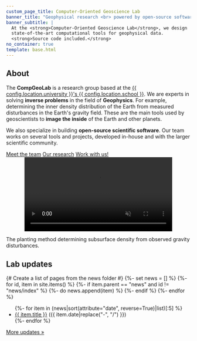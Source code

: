 ```yaml
---
custom_page_title: Computer-Oriented Geoscience Lab
banner_title: "Geophysical research <br> powered by open-source software"
banner_subtitle: |
  At the <strong>Computer-Oriented Geoscience Lab</strong>, we design
  state-of-the-art computational tools for geophysical data.
  <strong>Source code included.</strong>
no_container: true
template: base.html
---
```


<div class="container-fluid" style="background-color: var(--bs-gray-200);">
<div class="container page-section">

<div class="row">
<div class="col-md-7">

## About

The **CompGeoLab** is a research group based at the
[{{ config.location.university }}'s {{ config.location.school }}][uol].
We are experts in solving **inverse problems** in the field of **Geophysics**.
For example, determining the inner density distribution of the Earth from
measured disturbances in the Earth's gravity field.
These are the main tools used by geoscientists to **image the inside** of the
Earth and other planets.

We also specialize in building **open-source scientific software**.
Our team works on several tools and projects, developed in-house and with the
larger scientific community.

<div class="mt-4">
<a class="btn clab-button mb-4 me-2" href="/team">Meet the team</a>
<a class="btn clab-button-outline mb-4 me-2" href="/research">Our research</a>
<a class="btn clab-button-outline mb-4 me-2" href="/contact">Work with us!</a>
</div>

</div>
<div class="col-md-5">

<div class="video-box shadow">
<video style="display: block; margin: 0 auto; width: 80%;" muted autoplay controls="false" loop>
<source src="/images/planting-inversion.mp4" type="video/mp4"/>
</video>
</div>

<p class="fs-6 text-center mt-3">
The planting method determining subsurface density from observed gravity
disturbances.
</p>

</div>
</div>

</div>
</div>
<div class="container-fluid">
<div class="container page-section">

## Lab updates

{# Create a list of pages from the news folder #}
{%- set news = [] %}
{%- for id, item in site.items() %}
  {%- if item.parent == "news" and id != "news/index" %}
    {%- do news.append(item) %}
  {%- endif %}
{%- endfor %}

<ul class="mt-4">
{%- for item in (news|sort(attribute="date", reverse=True)|list)[:5] %}
<li class="mb-2">
<a href="/{{ item.path }}">{{ item.title }}</a>
<span class="text-muted fs-6">({{ item.date|replace("-", "/") }})</span>
</li>
{%- endfor %}
</ul>

<a class="btn btn-outline-primary mt-3" href="/news">More updates »</a>

</div>
</div>

[uol]: https://www.liverpool.ac.uk/earth-ocean-and-ecological-sciences/
